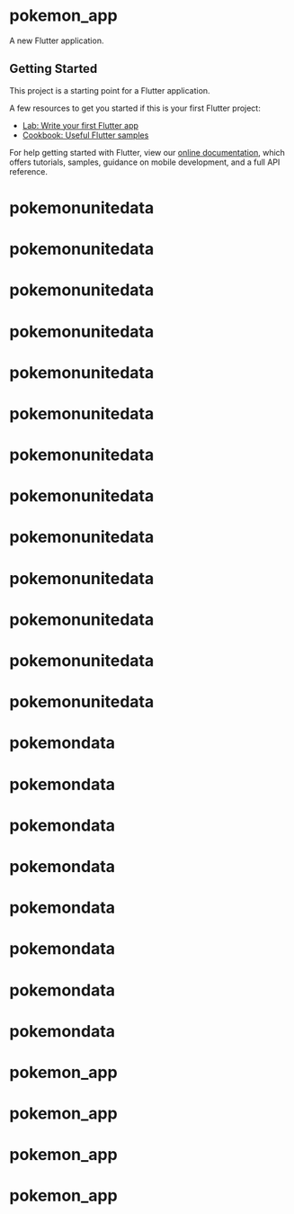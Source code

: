 # pokemon_app

A new Flutter application.

## Getting Started

This project is a starting point for a Flutter application.

A few resources to get you started if this is your first Flutter project:

- [Lab: Write your first Flutter app](https://flutter.dev/docs/get-started/codelab)
- [Cookbook: Useful Flutter samples](https://flutter.dev/docs/cookbook)

For help getting started with Flutter, view our
[online documentation](https://flutter.dev/docs), which offers tutorials,
samples, guidance on mobile development, and a full API reference.
# pokemonunitedata
# pokemonunitedata
# pokemonunitedata
# pokemonunitedata
# pokemonunitedata
# pokemonunitedata
# pokemonunitedata
# pokemonunitedata
# pokemonunitedata
# pokemonunitedata
# pokemonunitedata
# pokemonunitedata
# pokemonunitedata
# pokemondata
# pokemondata
# pokemondata
# pokemondata
# pokemondata
# pokemondata
# pokemondata
# pokemondata
# pokemon_app
# pokemon_app
# pokemon_app
# pokemon_app
